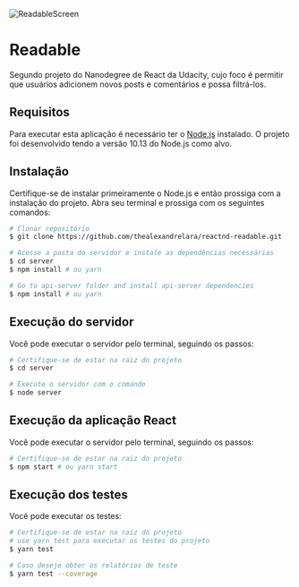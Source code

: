 ![ReadableScreen](https://user-images.githubusercontent.com/20469356/50532185-815a7d80-0af4-11e9-941c-d9e6b9cab2e6.png)

# **Readable**

Segundo projeto do Nanodegree de React da Udacity, cujo foco é permitir que usuários adicionem novos posts e comentários e possa filtrá-los.

## Requisitos

Para executar esta aplicação é necessário ter o [Node.js](https://nodejs.org/en/download/) instalado. O projeto foi desenvolvido tendo a versão 10.13 do Node.js como alvo.

## Instalação

Certifique-se de instalar primeiramente o Node.js e então prossiga com a instalação do projeto. Abra seu terminal e prossiga com os seguintes comandos:

```bash
# Clonar repositório
$ git clone https://github.com/thealexandrelara/reactnd-readable.git

# Acesse a pasta do servidor e instale as dependências necessárias
$ cd server
$ npm install # ou yarn

# Go to api-server folder and install api-server dependencies
$ npm install # ou yarn
```

## **Execução do servidor**

Você pode executar o servidor pelo terminal, seguindo os passos:

```bash
# Certifique-se de estar na raiz do projeto
$ cd server

# Execute o servidor com o comando
$ node server
```

## **Execução da aplicação React**

Você pode executar o servidor pelo terminal, seguindo os passos:

```bash
# Certifique-se de estar na raiz do projeto
$ npm start # ou yarn start
```

## **Execução dos testes**

Você pode executar os testes:

```bash
# Certifique-se de estar na raiz do projeto
# use yarn test para executar os testes do projeto
$ yarn test

# Caso deseje obter os relatórios de teste
$ yarn test --coverage
```
